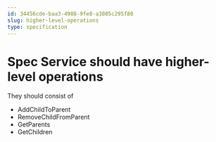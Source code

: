 ```yaml
---
id: 34456cde-baa3-4988-9fe8-a3805c295f80
slug: higher-level-operations
type: specification
---
```


# Spec Service should have higher-level operations

They should consist of

- AddChildToParent
- RemoveChildFromParent
- GetParents
- GetChildren
